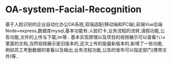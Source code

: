 # OA-system-Facial-Recognition
基于人脸识别的企业自动化办公OA系统,双端适配(移动端和PC端),前端Vue后端Node+express,数据库mysql,基本功能有:人脸打卡,业务流程的流转,请假功能,公告功能,文件的上传与下载,im等..
基本实现原理以及项目的视频展示可以查看`file`里面的文档,当然视频展示是旧版本的,这次上传的是最新版本的,新增了一些功能,例如员工考勤数据的查看以及输出,业务流程功能,公告的发布可以指定部门(携带文件)等..
